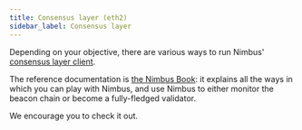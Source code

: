 ```yaml
---
title: Consensus layer (eth2)
sidebar_label: Consensus layer
---
```


Depending on your objective, there are various ways to run Nimbus' [consensus layer client](https://github.com/status-im/nimbus-eth2).

The reference documentation is [the Nimbus Book](https://nimbus.guide): it explains all the ways in which you can play with Nimbus, and use Nimbus to either monitor the beacon chain or become a fully-fledged validator.

We encourage you to check it out.




